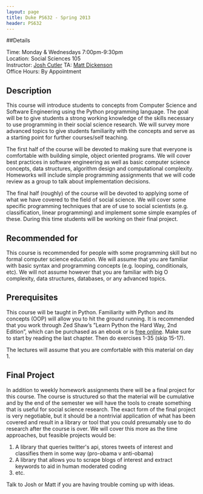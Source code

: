 ```yaml
---
layout: page
title: Duke PS632 - Spring 2013
header: PS632
---
```


##Details

Time: Monday & Wednesdays 7:00pm-9:30pm  
Location: Social Sciences 105  
Instructor: [Josh Cutler](mailto:josh.cutler@duke.edu)
TA: [Matt Dickenson](mailto:matthew.dickenson@duke.edu)  
Office Hours: By Appointment  

## Description

This course will introduce students to concepts from Computer Science and Software Engineering using the Python programming language. The goal will be to give students a strong working knowledge of the skills necessary to use programming in their social science research. We will survey more advanced topics to give students familiarity with the concepts and serve as a starting point for further courses/self teaching.

The first half of the course will be devoted to making sure that everyone is comfortable with building simple, object oriented programs. We will cover best practices in software engineering as well as basic computer science concepts, data structures, algorithm design and computational complexity. Homeworks will include simple programming assignments that we will code review as a group to talk about implementation decisions.

The final half (roughly) of the course will be devoted to applying some of what we have covered to the field of social science. We will cover some specific programming techniques that are of use to social scientists (e.g. classification, linear programming) and implement some simple examples of these.  During this time students will be working on their final project.
    
## Recommended for

This course is recommended for people with some programming skill but no formal computer science education.  We will assume that you are familiar with basic syntax and programming concepts (e.g. looping, conditionals, etc).  We will not assume however that you are familiar with big O complexity, data structures, databases, or any advanced topics.

## Prerequisites

This course will be taught in Python. Familiarity with Python and its concepts (OOP) will allow you to hit the ground running. It is recommended that you work through Zed Shaw’s ”Learn Python the Hard Way, 2nd Edition”, which can be purchased as an ebook or is [free online](http://learnpythonthehardway.org/book/). Make sure to start by reading the last chapter. Then do exercises 1-35 (skip 15-17).

The lectures will assume that you are comfortable with this material on day 1.

## Final Project
In addition to weekly homework assignments there will be a final project for this course.  The course is structured so that the material will be cumulative and by the end of the semester we will have the tools to create something that is useful for social science research.  The exact form of the final project is very negotiable, but it should be a nontrivial application of what has been covered and result in a library or tool that you could presumably use to do research after the course is over.  We will cover this more as the time approaches, but feasible projects would be:

1. A library that queries twitter's api, stores tweets of interest and classifies them in some way (pro-obama v anti-obama)
2. A library that allows you to scrape blogs of interest and extract keywords to aid in human moderated coding
3. etc.

Talk to Josh or Matt if you are having trouble coming up with ideas. 

